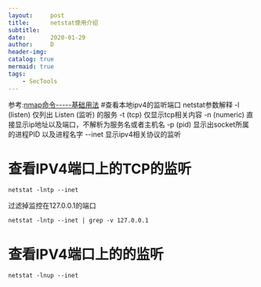 ```yaml
---
layout:     post
title:      netstat使用介绍
subtitle:   
date:       2020-01-29
author:     D
header-img: 
catalog: true
mermaid: true
tags:
    - SecTools
---
```

参考:[nmap命令-----基础用法](https://www.cnblogs.com/nmap/p/6232207.html)
#查看本地ipv4的监听端口
netstat参数解释
-l  (listen) 仅列出 Listen (监听) 的服务
-t  (tcp) 仅显示tcp相关内容
-n (numeric) 直接显示ip地址以及端口，不解析为服务名或者主机名
-p (pid) 显示出socket所属的进程PID 以及进程名字
--inet 显示ipv4相关协议的监听

# 查看IPV4端口上的TCP的监听

```
netstat -lntp --inet
```

过滤掉监控在127.0.0.1的端口
```
netstat -lntp --inet | grep -v 127.0.0.1
```
# 查看IPV4端口上的的监听
```
netstat -lnup --inet
```
